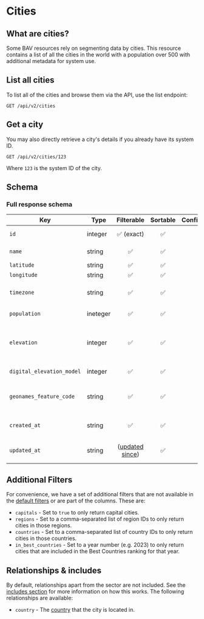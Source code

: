 # Cities

## What are cities?

Some BAV resources rely on segmenting data by cities. This resource contains a list of all the cities in
the world with a population over 500 with additional metadata for system use.

## List all cities

To list all of the cities and browse them via the API, use the list endpoint:

```http request
GET /api/v2/cities
```

## Get a city

You may also directly retrieve a city's details if you already have its system ID.

```http request
GET /api/v2/cities/123
```

Where `123` is the system ID of the city.

## Schema

### Full response schema

| Key                       | Type     |                Filterable                 |      Sortable      |    Configurable    | Description                                                                                                          |
|---------------------------|----------|:-----------------------------------------:|:------------------:|:------------------:|----------------------------------------------------------------------------------------------------------------------|
| `id`                      | integer  |        :white_check_mark: (exact)         | :white_check_mark: | :white_check_mark: | The system ID for the country.                                                                                       |
| `name`                    | string   |            :white_check_mark:             | :white_check_mark: | :white_check_mark: | The name of the country in English.                                                                                  |
| `latitude`                | string   |            :white_check_mark:             | :white_check_mark: | :white_check_mark: | -                                                                                                                    |
| `longitude`               | string   |            :white_check_mark:             | :white_check_mark: | :white_check_mark: | -                                                                                                                    |
| `timezone`                | string   |            :white_check_mark:             | :white_check_mark: | :white_check_mark: | The timezone for the city, e.g. "Europe/London"                                                                      |
| `population`              | ineteger |            :white_check_mark:             | :white_check_mark: | :white_check_mark: | The population of the city.                                                                                          |
| `elevation`               | integer  |            :white_check_mark:             | :white_check_mark: | :white_check_mark: | The city's elevation. Also see digital_elevation_model which is available for more cities.                           |
| `digital_elevation_model` | integer  |            :white_check_mark:             | :white_check_mark: | :white_check_mark: | Another measure of the city's elevation.                                                                             |
| `geonames_feature_code`   | string   |            :white_check_mark:             | :white_check_mark: | :white_check_mark: | The [feature code](http://www.geonames.org/export/codes.html) from Geonames, allowing you to filter on type of city. |
| `created_at`              | string   |            :white_check_mark:             | :white_check_mark: | :white_check_mark: | A datetime string when this city was first created in the system.                                                    |
| `updated_at`              | string   | ([updated since](../customizing/filters)) | :white_check_mark: | :white_check_mark: | A datetime string when this city was last updated in the system.                                                     |

## Additional Filters

For convenience, we have a set of additional filters that are not available in
the [default filters](../customizing/filters.md) or are part of the columns. These are:

- `capitals` - Set to `true` to only return capital cities.
- `regions` - Set to a comma-separated list of region IDs to only return cities in those regions.
- `countries` - Set to a comma-separated list of country IDs to only return cities in those countries.
- `in_best_countries` - Set to a year number (e.g. 2023) to only return cities that are included in the Best Countries ranking for that year.

## Relationships & includes

By default, relationships apart from the sector are not included. See
the [includes section](../customizing/includes) for more information on how this works. The following relationships
are available:

- `country` - The [country](countries.md) that the city is located in.